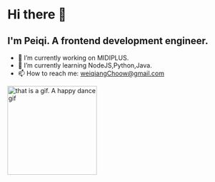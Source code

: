 # Hi there 👋

## I'm Peiqi. A frontend development engineer.

- 🔭 I’m currently working on MIDIPLUS.
- 🌱 I’m currently learning NodeJS,Python,Java.
- 📫 How to reach me: weiqiangChoow@gmail.com

<!--
**weiqiangChow/weiqiangChow** is a ✨ _special_ ✨ repository because its `README.md` (this file) appears on your GitHub profile.

Here are some ideas to get you started:

- 🔭 I’m currently working on ...
- 🌱 I’m currently learning ...
- 👯 I’m looking to collaborate on ...
- 🤔 I’m looking for help with ...
- 💬 Ask me about ...
- 📫 How to reach me: ...
- 😄 Pronouns: ...
- ⚡ Fun fact: ...
-->

<img alt="that is a gif. A happy dance gif" src="https://github.com/weiqiangChow/weiqiangChow/blob/main/dance.gif?raw=true" height="200px">
